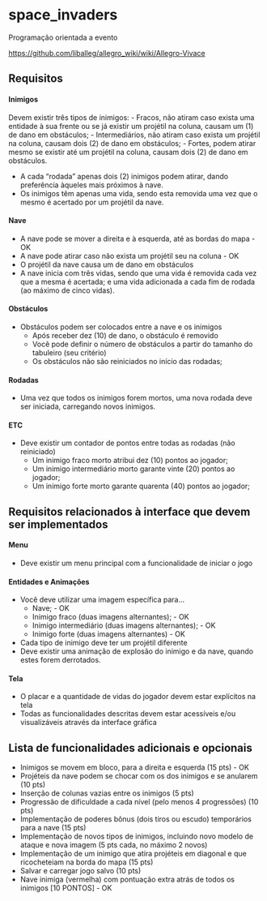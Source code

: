 # space_invaders

Programação orientada a evento  

https://github.com/liballeg/allegro_wiki/wiki/Allegro-Vivace

## Requisitos

#### Inimigos
Devem existir três tipos de inimigos:
    - Fracos, não atiram caso exista uma entidade à sua frente ou se já existir um projétil na coluna, causam um (1) de dano em obstáculos;
    - Intermediários, não atiram caso exista um projétil na coluna, causam dois (2) de dano em obstáculos;
    - Fortes, podem atirar mesmo se existir até um projétil na coluna, causam dois (2) de dano em obstáculos.
- A cada “rodada” apenas dois (2) inimigos podem atirar, dando preferência àqueles mais próximos à nave.
- Os inimigos têm apenas uma vida, sendo esta removida uma vez que o mesmo é acertado por um projétil da nave.

#### Nave
- A nave pode se mover a direita e à esquerda, até as bordas do mapa - OK
- A nave pode atirar caso não exista um projétil seu na coluna - OK
- O projétil da nave causa um de dano em obstáculos
- A nave inicia com três vidas, sendo que uma vida é removida cada vez que a mesma é acertada; e uma vida adicionada a cada fim de rodada (ao máximo de cinco vidas).

#### Obstáculos
- Obstáculos podem ser colocados entre a nave e os inimigos
    - Após receber dez (10) de dano, o obstáculo é removido
    - Você pode definir o número de obstáculos a partir do tamanho do tabuleiro (seu critério)
    - Os obstáculos não são reiniciados no início das rodadas;

#### Rodadas
- Uma vez que todos os inimigos forem mortos, uma nova rodada deve ser iniciada, carregando novos inimigos.

#### ETC
- Deve existir um contador de pontos entre todas as rodadas (não reiniciado)
    - Um inimigo fraco morto atribui dez (10) pontos ao jogador;
    - Um inimigo intermediário morto garante vinte (20) pontos ao jogador;
    - Um inimigo forte morto garante quarenta (40) pontos ao jogador;

## Requisitos relacionados à interface que devem ser implementados

#### Menu
- Deve existir um menu principal com a funcionalidade de iniciar o jogo

#### Entidades e Animações
- Você deve utilizar uma imagem específica para...
    - Nave; - OK
    - Inimigo fraco (duas imagens alternantes); - OK
    - Inimigo intermediário (duas imagens alternantes); - OK
    - Inimigo forte (duas imagens alternantes) - OK
- Cada tipo de inimigo deve ter um projétil diferente
- Deve existir uma animação de explosão do inimigo e da nave, quando estes forem derrotados.

#### Tela
- O placar e a quantidade de vidas do jogador devem estar explícitos na tela
- Todas as funcionalidades descritas devem estar acessíveis e/ou visualizáveis através da interface gráfica

## Lista de funcionalidades adicionais e opcionais

- Inimigos se movem em bloco, para a direita e esquerda (15 pts) - OK
- Projéteis da nave podem se chocar com os dos inimigos e se anularem (10 pts)
- Inserção de colunas vazias entre os inimigos (5 pts)
- Progressão de dificuldade a cada nível (pelo menos 4 progressões) (10 pts)
- Implementação de poderes bônus (dois tiros ou escudo) temporários para a nave (15 pts)
- Implementação de novos tipos de inimigos, incluindo novo modelo de ataque e nova imagem (5 pts cada, no máximo 2 novos)
- Implementação de um inimigo que atira projéteis em diagonal e que ricocheteiam na borda do mapa (15 pts)
- Salvar e carregar jogo salvo (10 pts)
- Nave inimiga (vermelha) com pontuação extra atrás de todos os inimigos [10 PONTOS] - OK
